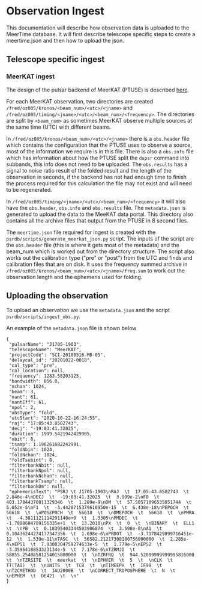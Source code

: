 # Observation Ingest


This documentation will describe how observation data is uploaded to the MeerTime database.
It will first describe telescope specific steps to create a meertime.json and then how to upload the json.


## Telescope specific ingest



### MeerKAT ingest

The design of the pulsar backend of MeerKAT (PTUSE) is described [here](https://ui.adsabs.harvard.edu/abs/2020PASA...37...28B/abstract).

For each MeerKAT observation, two directories are created `/fred/oz005/kronos/<beam_num>/<utc>/<jname>` and `/fred/oz005/timing/<jname>/<utc>/<beam_num>/<frequency>`.
The directories are split by `<beam_num>` as sometimes MeerKAT observe multiple sources at the same time (UTC) with different beams.

In `/fred/oz005/kronos/<beam_num>/<utc>/<jname>` there is a `obs.header` file which contains the configuration that the PTUSE uses to observe a source, most of the information we require is in this file.
There is also a `obs.info` file which has information about how the PTUSE split the `dspsr` command into subbands, this info does not need to be uploaded.
The `obs.results` has a signal to noise ratio result of the folded result and the length of the observation in seconds, if the backend has not had enough time to finish the process required for this calculation the file may not exist and will need to be regenerated.

In `/fred/oz005/timing/<jname>/<utc>/<beam_num>/<frequency>` it will also have the `obs.header`, `obs.info` and `obs.results` file.
The `metadata.json` is generated to upload the data to the MeeKAT data portal.
This directory also contains all the archive files that output from the PTUSE in 8 second files.

The `meertime.json` file required for ingest is created with the `psrdb/scripts/generate_meerkat_json.py` script.
The inputs of the script are the `obs.header` file (this is where it gets most of the metadata) and the beam_num which is worked out from the directory structure.
The script also works out the calibration type ("pre" or "post") from the UTC and finds and calibration files that are on disk.
It uses the frequency summed archive in `/fred/oz005/kronos/<beam_num>/<utc>/<jname>/freq.sum` to work out the observation length and the ephemeris used for folding.


## Uploading the observation

To upload an observation we use the `metadata.json` and the script `psrdb/scripts/ingest_obs.py`.

An example of the `metadata.json` file is shown below

```
{
 "pulsarName": "J1705-1903",
 "telescopeName": "MeerKAT",
 "projectCode": "SCI-20180516-MB-05",
 "delaycal_id": "20201022-0018",
 "cal_type": "pre",
 "cal_location": null,
 "frequency": 1283.58203125,
 "bandwidth": 856.0,
 "nchan": 1024,
 "beam": 3,
 "nant": 61,
 "nantEff": 61,
 "npol": 2,
 "obsType": "fold",
 "utcStart": "2020-10-22-16:24:55",
 "raj": "17:05:43.8502743",
 "decj": "-19:03:41.32025",
 "duration": 1999.5421942429905,
 "nbit": 8,
 "tsamp": 1.196261682242991,
 "foldNbin": 1024,
 "foldNchan": 1024,
 "foldTsubint": 8,
 "filterbankNbit": null,
 "filterbankNpol": null,
 "filterbankNchan": null,
 "filterbankTsamp": null,
 "filterbankDm": null,
 "ephemerisText": "PSRJ \t J1705-1903\nRAJ  \t  17:05:43.8502743  \t  2.846e-4\nDECJ  \t  -19:03:41.32025  \t  3.999e-2\nF0  \t  403.17844370811329346  \t  1.289e-9\nDM  \t  57.50571096535851744  \t  5.052e-5\nF1  \t  -3.4428715379610950e-15  \t  6.438e-18\nPEPOCH  \t  56618  \t  \nPOSEPOCH  \t  56618  \t  \nDMEPOCH  \t  56618  \t  \nPMRA  \t  -4.3811121114291140e+0  \t  1.3305\nPMDEC  \t  -1.7888684789156335e+1  \t  13.2010\nPX  \t  0  \t  \nBINARY  \t  ELL1  \t  \nPB  \t  0.18395403344503906874  \t  3.598e-8\nA1  \t  0.10436244224177347356  \t  1.698e-6\nPBDOT  \t  -3.7178429899716451e-12  \t  1.539e-11\nTASC  \t  56582.21217308180756000000  \t  2.285e-4\nEPS1  \t  7.9300304759274633e-5  \t  1.779e-5\nEPS2  \t  -3.3596418853323134e-5  \t  7.178e-6\nTZRMJD  \t  58855.25408581254015800000  \t  \nTZRFRQ  \t  944.52099999999995816000  \t  \nTZRSITE  \t  meerkat  \t  \nEPHVER  \t  5  \t  \nCLK  \t  TT(TAI)  \t  \nUNITS  \t  TCB  \t  \nTIMEEPH  \t  IF99  \t  \nT2CMETHOD  \t  IAU2000B  \t  \nCORRECT_TROPOSPHERE  \t  N  \t  \nEPHEM  \t  DE421  \t  \n"
}
```





